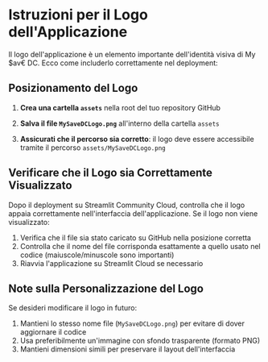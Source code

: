 # Istruzioni per il Logo dell'Applicazione

Il logo dell'applicazione è un elemento importante dell'identità visiva di My $av€ DC. Ecco come includerlo correttamente nel deployment:

## Posizionamento del Logo

1. **Crea una cartella `assets`** nella root del tuo repository GitHub

2. **Salva il file `MySaveDCLogo.png`** all'interno della cartella `assets`

3. **Assicurati che il percorso sia corretto**: il logo deve essere accessibile tramite il percorso `assets/MySaveDCLogo.png`

## Verificare che il Logo sia Correttamente Visualizzato

Dopo il deployment su Streamlit Community Cloud, controlla che il logo appaia correttamente nell'interfaccia dell'applicazione. Se il logo non viene visualizzato:

1. Verifica che il file sia stato caricato su GitHub nella posizione corretta
2. Controlla che il nome del file corrisponda esattamente a quello usato nel codice (maiuscole/minuscole sono importanti)
3. Riavvia l'applicazione su Streamlit Cloud se necessario

## Note sulla Personalizzazione del Logo

Se desideri modificare il logo in futuro:

1. Mantieni lo stesso nome file (`MySaveDCLogo.png`) per evitare di dover aggiornare il codice
2. Usa preferibilmente un'immagine con sfondo trasparente (formato PNG)
3. Mantieni dimensioni simili per preservare il layout dell'interfaccia